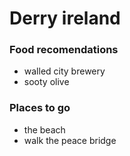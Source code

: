 # Derry ireland

### Food recomendations
- walled city brewery
- sooty olive

### Places to go
- the beach
- walk the peace bridge
